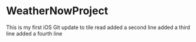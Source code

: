 # WeatherNowProject


This is my first iOS Git update to tile read
added a second line
added a third line
added a fourth line